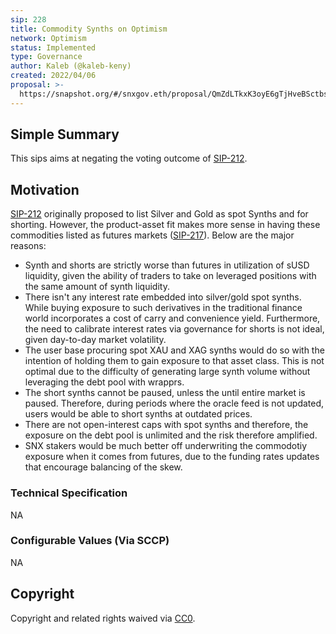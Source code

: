 ```yaml
---
sip: 228
title: Commodity Synths on Optimism
network: Optimism
status: Implemented
type: Governance
author: Kaleb (@kaleb-keny)
created: 2022/04/06
proposal: >-
  https://snapshot.org/#/snxgov.eth/proposal/QmZdLTkxK3oyE6gTjHveBSctbsdUQZD7tR2qM4X3PDTuRK
---
```


## Simple Summary

<!--"If you can't explain it simply, you don't understand it well enough." Simply describe the outcome the proposed changes intends to achieve. This should be non-technical and accessible to a casual community member.-->

This sips aims at negating the voting outcome of [SIP-212](https://sips.synthetix.io/sips/sip-212/).

## Motivation

<!--This is where you explain the reasoning behind how you propose to solve the problem. Why did you propose to implement the change in this way, what were the considerations and trade-offs? The rationale fleshes out what motivated the design and why particular design decisions were made. It should describe alternate designs that were considered and related work. The rationale may also provide evidence of consensus within the community, and should discuss important objections or concerns raised during discussion.-->

[SIP-212](https://sips.synthetix.io/sips/sip-212/) originally proposed to list Silver and Gold as spot Synths and for shorting. However, the product-asset fit makes more sense in having these commodities listed as futures markets ([SIP-217](https://sips.synthetix.io/sips/sip-217/)). Below are the major reasons:

- Synth and shorts are strictly worse than futures in utilization of sUSD liquidity, given the ability of traders to take on leveraged positions with the same amount of synth liquidity.
- There isn't any interest rate embedded into silver/gold spot synths. While buying exposure to such derivatives in the traditional finance world incorporates a cost of carry and convenience yield. Furthermore, the need to calibrate interest rates via governance for shorts is not ideal, given day-to-day market volatility.
- The user base procuring spot XAU and XAG synths would do so with the intention of holding them to gain exposure to that asset class. This is not optimal due to the difficulty of generating large synth volume without leveraging the debt pool with wrapprs.
- The short synths cannot be paused, unless the until entire market is paused. Therefore, during periods where the oracle feed is not updated, users would be able to short synths at outdated prices.
- There are not open-interest caps with spot synths and therefore, the exposure on the debt pool is unlimited and the risk therefore amplified.
- SNX stakers would be much better off underwriting the commodotiy exposure when it comes from futures, due to the funding rates updates that encourage balancing of the skew.

### Technical Specification

NA

### Configurable Values (Via SCCP)

NA

## Copyright

Copyright and related rights waived via [CC0](https://creativecommons.org/publicdomain/zero/1.0/).
